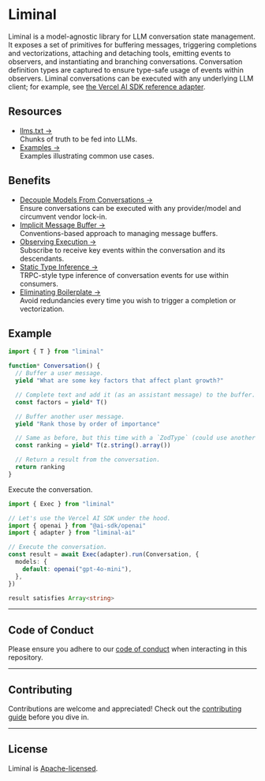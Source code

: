 # Liminal

Liminal is a model-agnostic library for LLM conversation state management. It
exposes a set of primitives for buffering messages, triggering completions and
vectorizations, attaching and detaching tools, emitting events to observers, and
instantiating and branching conversations. Conversation definition types are
captured to ensure type-safe usage of events within observers. Liminal
conversations can be executed with any underlying LLM client; for example, see
[the Vercel AI SDK reference adapter](./packages/ai/README.md).

## Resources

- [llms.txt &rarr;](./llms.txt)<br />Chunks of truth to be fed into LLMs.
- [Examples &rarr;](https://liminal.land/examples)<br />Examples illustrating
  common use cases.

## Benefits

- [Decouple Models From Conversations &rarr;](./docs/why/decoupling_models_from_conversations.md)<br />Ensure
  conversations can be executed with any provider/model and circumvent vendor
  lock-in.
- [Implicit Message Buffer &rarr;](./docs/why/message_buffer_management.md)<br />Conventions-based
  approach to managing message buffers.
- [Observing Execution &rarr;](./docs/why/observing_execution.md)<br />Subscribe
  to receive key events within the conversation and its descendants.
- [Static Type Inference &rarr;](./docs/why/static_type_inference.md)<br />TRPC-style
  type inference of conversation events for use within consumers.
- [Eliminating Boilerplate &rarr;](./docs/why/eliminating_boilerplate.md)<br />Avoid
  redundancies every time you wish to trigger a completion or vectorization.

## Example

```ts
import { T } from "liminal"

function* Conversation() {
  // Buffer a user message.
  yield "What are some key factors that affect plant growth?"

  // Complete text and add it (as an assistant message) to the buffer.
  const factors = yield* T()

  // Buffer another user message.
  yield "Rank those by order of importance"

  // Same as before, but this time with a `ZodType` (could use another Standard Schema type).
  const ranking = yield* T(z.string().array())

  // Return a result from the conversation.
  return ranking
}
```

Execute the conversation.

```ts
import { Exec } from "liminal"

// Let's use the Vercel AI SDK under the hood.
import { openai } from "@ai-sdk/openai"
import { adapter } from "liminal-ai"

// Execute the conversation.
const result = await Exec(adapter).run(Conversation, {
  models: {
    default: openai("gpt-4o-mini"),
  },
})

result satisfies Array<string>
```

---

## **Code of Conduct**

Please ensure you adhere to our [code of conduct](CODE_OF_CONDUCT.md) when
interacting in this repository.

---

## **Contributing**

Contributions are welcome and appreciated! Check out the
[contributing guide](CONTRIBUTING.md) before you dive in.

---

## **License**

Liminal is [Apache-licensed](LICENSE).
